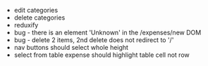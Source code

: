 - edit categories
- delete categories
- reduxify
- bug - there is an element 'Unknown' in the /expenses/new DOM
- bug - delete 2 items, 2nd delete does not redirect to '/'
- nav buttons should select whole height
- select from table expense should highlight table cell not row